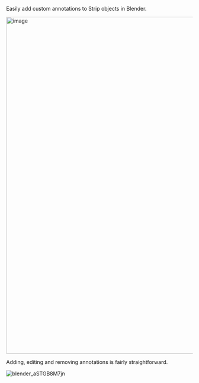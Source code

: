 Easily add custom annotations to Strip objects in Blender. 

<img width="1918" height="906" alt="image" src="https://github.com/user-attachments/assets/95fb2765-f16e-449e-bed2-14ee4c784028" />


Adding, editing and removing annotations is fairly straightforward. 

![blender_aSTGB8M7jn](https://github.com/user-attachments/assets/a72906b5-6ed1-4730-b209-f4d36abebe46)

